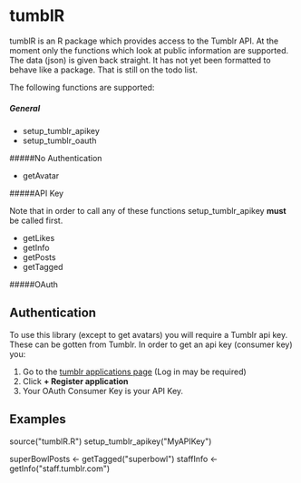# tumblR
tumblR is an R package which provides access to the Tumblr API. 
At the moment only the functions which look at public information are supported.
The data (json) is given back straight. It has not yet been formatted to behave 
like a package. That is still on the todo list. 


The following functions are supported:


##### General 

  * setup_tumblr_apikey
  * setup_tumblr_oauth

#####No Authentication

  * getAvatar

#####API Key 

Note that in order to call any of these functions
setup_tumblr_apikey **must** be called first. 

  * getLikes
  * getInfo
  * getPosts
  * getTagged

#####OAuth


## Authentication

To use this library (except to get avatars) you will require a Tumblr api key. 
These can be gotten from Tumblr. In order to get an api key (consumer key) 
you:

  1. Go to the [tumblr applications page](https://www.tumblr.com/oauth/apps) (Log in may be required)
  2. Click **+ Register application**
  3. Your OAuth Consumer Key is your API Key.

## Examples

source("tumblR.R")
setup_tumblr_apikey("MyAPIKey")

superBowlPosts <- getTagged("superbowl")
staffInfo <- getInfo("staff.tumblr.com")

